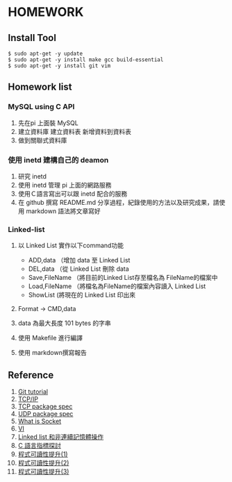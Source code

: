 # HOMEWORK

## Install Tool
```
$ sudo apt-get -y update
$ sudo apt-get -y install make gcc build-essential
$ sudo apt-get -y install git vim
```

## Homework list
### MySQL using C API
1. 先在pi 上面裝 MySQL
2. 建立資料庫 建立資料表 新增資料到資料表
3. 做到關聯式資料庫

### 使用 inetd 建構自己的 deamon
1. 研究 inetd
2. 使用 inetd 管理 pi 上面的網路服務
3. 使用Ｃ語言寫出可以跟 inetd 配合的服務
4. 在 github 撰寫 README.md 分享過程，紀錄使用的方法以及研究成果，請使用 markdown 語法將文章寫好

### Linked-list
1. 以 Linked List 實作以下command功能
    - ADD,data （增加 data 至 Linked List
    - DEL,data （從 Linked List 刪除 data
    - Save,FileName （將目前的Linked List存至檔名為 FileName的檔案中
    - Load,FileName （將檔名為FileName的檔案內容讀入 Linked List    
    - ShowList (將現在的 Linked List 印出來

2. Format -> CMD,data
3. data 為最大長度 101 bytes 的字串
4. 使用 Makefile 進行編譯
5. 使用 markdown撰寫報告

## Reference
1. [Git tutorial](https://backlog.com/git-tutorial/tw/)
2. [TCP/IP](http://www.pcnet.idv.tw/pcnet/network/network_ip_tcp.htm)
3. [TCP package spec](https://tools.ietf.org/html/rfc793)
4. [UDP package spec](https://tools.ietf.org/html/rfc768)
5. [What is Socket](https://beej-zhtw-gitbook.netdpi.net/)
6. [VI](http://www2.nsysu.edu.tw/csmlab/unix/vi_command.htm)
7. [Linked list 和非連續記憶體操作](https://hackmd.io/@sysprog/c-prog/%2Fs%2FSkE33UTHf)
8. [C 語言指標探討](https://hackmd.io/@sysprog/c-prog/%2Fs%2FHyBPr9WGl)
9. [程式可讀性提升(1)](https://blog.niclin.tw/2020/02/29/readable-code-1/)
10. [程式可讀性提升(2)](https://blog.niclin.tw/2020/02/29/readable-code-2/)
11. [程式可讀性提升(3)](https://blog.niclin.tw/2020/02/29/readable-code-3/)
